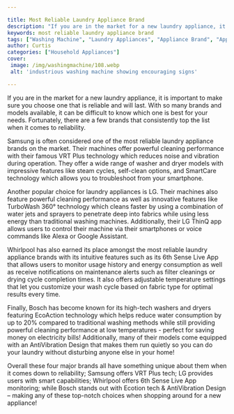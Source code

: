 ```yaml
---

title: Most Reliable Laundry Appliance Brand
description: "If you are in the market for a new laundry appliance, it is important to make sure you choose one that is reliable and will last. ...keep going and find out"
keywords: most reliable laundry appliance brand
tags: ["Washing Machine", "Laundry Appliances", "Appliance Brand", "Appliance Guide", "Appliance Reviews"]
author: Curtis
categories: ["Household Appliances"]
cover: 
 image: /img/washingmachine/108.webp
 alt: 'industrious washing machine showing encouraging signs'

---
```


If you are in the market for a new laundry appliance, it is important to make sure you choose one that is reliable and will last. With so many brands and models available, it can be difficult to know which one is best for your needs. Fortunately, there are a few brands that consistently top the list when it comes to reliability. 

Samsung is often considered one of the most reliable laundry appliance brands on the market. Their machines offer powerful cleaning performance with their famous VRT Plus technology which reduces noise and vibration during operation. They offer a wide range of washer and dryer models with impressive features like steam cycles, self-clean options, and SmartCare technology which allows you to troubleshoot from your smartphone. 

Another popular choice for laundry appliances is LG. Their machines also feature powerful cleaning performance as well as innovative features like TurboWash 360° technology which cleans faster by using a combination of water jets and sprayers to penetrate deep into fabrics while using less energy than traditional washing machines. Additionally, their LG ThinQ app allows users to control their machine via their smartphones or voice commands like Alexa or Google Assistant. 

Whirlpool has also earned its place amongst the most reliable laundry appliance brands with its intuitive features such as its 6th Sense Live App that allows users to monitor usage history and energy consumption as well as receive notifications on maintenance alerts such as filter cleanings or drying cycle completion times. It also offers adjustable temperature settings that let you customize your wash cycle based on fabric type for optimal results every time. 

Finally, Bosch has become known for its high-tech washers and dryers featuring EcoAction technology which helps reduce water consumption by up to 20% compared to traditional washing methods while still providing powerful cleaning performance at low temperatures - perfect for saving money on electricity bills! Additionally, many of their models come equipped with an AntiVibration Design that makes them run quietly so you can do your laundry without disturbing anyone else in your home! 

 Overall these four major brands all have something unique about them when it comes down to reliability; Samsung offers VRT Plus tech; LG provides users with smart capabilities; Whirlpool offers 6th Sense Live App monitoring; while Bosch stands out with Ecotion tech & AntiVibration Design – making any of these top-notch choices when shopping around for a new appliance!

